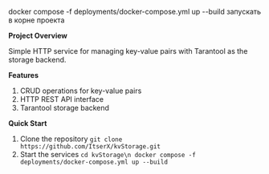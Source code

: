 docker compose -f deployments/docker-compose.yml up --build запускать в корне проекта 

**Project Overview**

Simple HTTP service for managing key-value pairs with Tarantool as the storage backend.

**Features**
1. CRUD operations for key-value pairs
2. HTTP REST API interface
3. Tarantool storage backend

**Quick Start**
1. Clone the repository
`git clone https://github.com/ItserX/kvStorage.git`
2.  Start the services
`cd kvStorage\n
docker compose -f deployments/docker-compose.yml up --build`
